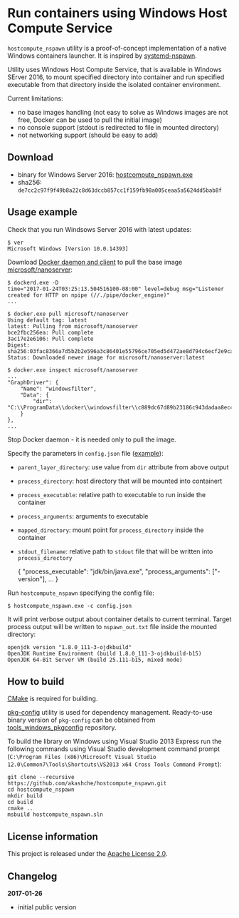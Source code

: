 Run containers using Windows Host Compute Service
=================================================

`hostcompute_nspawn` utility is a proof-of-concept implementation of
a native Windows containers launcher. It is inspired by [systemd-nspawn](https://www.freedesktop.org/software/systemd/man/systemd-nspawn.html).

Utility uses Windows Host Compute Service, that is available in Windows SErver 2016,
to mount specified directory into container and run specified executable from that
directory inside the isolated container environment.

Current limitations:

 - no base images handling (not easy to solve as Windows images are not free, Docker can be used to pull the initial image)
 - no console support (stdout is redirected to file in mounted directory)
 - not networking support (should be easy to add)

Download
--------

 - binary for Windows Server 2016: [hostcompute_nspawn.exe](TODO)
 - sha256: `de7cc2c97f9f49b8a22c8d63dccb857cc1f159fb98a005ceaa5a5624dd5bab8f`

Usage example
-------------

Check that you run Windsows Server 2016 with latest updates:

    $ ver
    Microsoft Windows [Version 10.0.14393]

Download [Docker daemon and client](https://get.docker.com/builds/Windows/x86_64/docker-1.13.0.zip)
to pull the base image [microsoft/nanoserver](https://hub.docker.com/r/microsoft/nanoserver/):

    $ dockerd.exe -D
    time="2017-01-24T03:25:13.504516100-08:00" level=debug msg="Listener created for HTTP on npipe (//./pipe/docker_engine)"
    ... 

    $ docker.exe pull microsoft/nanoserver
    Using default tag: latest
    latest: Pulling from microsoft/nanoserver
    bce2fbc256ea: Pull complete
    3ac17e2e6106: Pull complete
    Digest: sha256:03fac8366a7d5b2b2e596a3c86401e55796ce705ed5d472ae8d794c6ecf2e9ca
    Status: Downloaded newer image for microsoft/nanoserver:latest

    $ docker.exe inspect microsoft/nanoserver 
    ...
    "GraphDriver": {
        "Name": "windowsfilter",
        "Data": {
            "dir": "C:\\ProgramData\\docker\\windowsfilter\\c889dc67d89b23186c943dadaa8ec4bbabd090a9dcfeffea99b61107f7433604"
        }
    },
    ...

Stop Docker daemon - it is needed only to pull the image.

Specify the parameters in `config.json` file ([example](https://github.com/akashche/hostcompute_nspawn/blob/master/resources/config.json)):

 - `parent_layer_directory`: use value from `dir` attribute from above output 
 - `process_directory`: host directory that will be mounted into containert
 - `process_executable`: relative path to executable to run inside the container
 - `process_arguments`: arguments to executable
 - `mapped_directory`: mount point for `process_directory` inside the container
 - `stdout_filename`: relative path to `stdout` file that will be written into `process_directory`

    {
        "process_executable": "jdk/bin/java.exe",
        "process_arguments": ["-version"],
        ...
    }
        
Run `hostcompute_nspawn` specifying the config file:

    $ hostcompute_nspawn.exe -c config.json

It will print verbose output about container details to current terminal. Target process output will be written to `nspawn_out.txt` file inside the mounted directory:

    openjdk version "1.8.0_111-3-ojdkbuild"
    OpenJDK Runtime Environment (build 1.8.0_111-3-ojdkbuild-b15)
    OpenJDK 64-Bit Server VM (build 25.111-b15, mixed mode)

How to build
------------

[CMake](http://cmake.org/) is required for building.

[pkg-config](http://www.freedesktop.org/wiki/Software/pkg-config/) utility is used for dependency management.
Ready-to-use binary version of `pkg-config` can be obtained from [tools_windows_pkgconfig](https://github.com/staticlibs/tools_windows_pkgconfig) repository.

To build the library on Windows using Visual Studio 2013 Express run the following commands using
Visual Studio development command prompt 
(`C:\Program Files (x86)\Microsoft Visual Studio 12.0\Common7\Tools\Shortcuts\VS2013 x64 Cross Tools Command Prompt`):

    git clone --recursive https://github.com/akashche/hostcompute_nspawn.git
    cd hostcompute_nspawn
    mkdir build
    cd build
    cmake ..
    msbuild hostcompute_nspawn.sln

License information
-------------------

This project is released under the [Apache License 2.0](http://www.apache.org/licenses/LICENSE-2.0).

Changelog
---------

**2017-01-26**

 * initial public version
